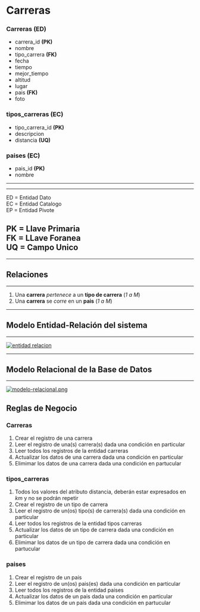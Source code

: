 # Carreras

### Carreras **(ED)**

- carrera_id **(PK)**
- nombre 
- tipo_carrera **(FK)**
- fecha
- tiempo
- mejor_tiempo
- altitud
- lugar
- pais **(FK)**
- foto

### tipos_carreras **(EC)**

- tipo_carrera_id **(PK)**
- descripcion 
- distancia **(UQ)**

### paises **(EC)**

- pais_id **(PK)**
- nombre

---
---
ED = Entidad Dato <br>
EC = Entidad Catalogo <br>
EP = Entidad Pivote <br>

PK = Llave Primaria <br>
FK = LLave Foranea <br>
UQ = Campo Unico
---
---

## Relaciones 
---

1. Una **carrera** _pertenece_ a un **tipo de  carrera** (_1 a M_)
1. Una **carrera** se _corre_ en un **pais** (_1 a M_)

---

## Modelo Entidad-Relación del sistema

---

[![entidad relacion](https://i.postimg.cc/zXnQtSHK/entidad-relacion.png)](https://postimg.cc/6ypzTZ0p)


---

## Modelo Relacional de la Base de Datos

---

[![modelo-relacional.png](https://i.postimg.cc/Fs7R0zYM/modelo-relacional.png)](https://postimg.cc/MvJqSWb5)

## Reglas de Negocio

### Carreras

1. Crear el registro de una carrera
1. Leer el registro de una(s) carrera(s) dada una condición en particular
1. Leer todos los registros de la entidad carreras
1. Actualizar los datos de una carrera dada una condición en particular
1. Elimimar los datos de una carrera dada una condición en partucular 

### tipos_carreras

1. Todos los valores del atributo distancia, deberán estar expresados en _km_ y no se podrán repetir
1. Crear el registro de un tipo de carrera
1. Leer el registro de un(os) tipo(s) de carrera(s) dada una condición en particular
1. Leer todos los registros de la entidad tipos carreras
1. Actualizar los datos de un tipo de carrera dada una condición en particular
1. Elimimar los datos de un tipo de carrera dada una condición en partucular 

### paises

1. Crear el registro de un pais
1. Leer el registro de un(os) pais(es) dada una condición en particular
1. Leer todos los registros de la entidad paises
1. Actualizar los datos de un pais dada una condición en particular
1. Elimimar los datos de un pais dada una condición en partucular 